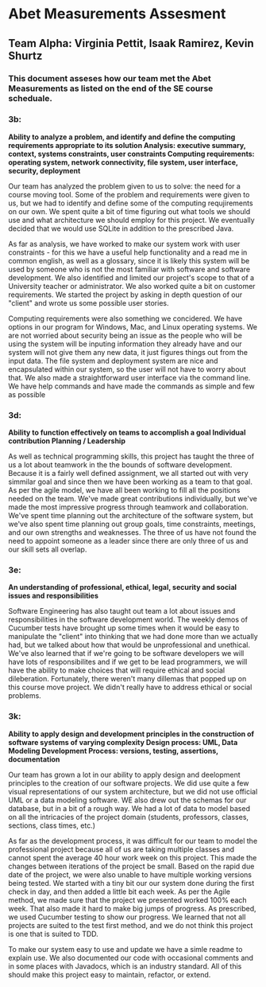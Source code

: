 <h1>Abet Measurements Assesment</h1>
<h2>Team Alpha: Virginia Pettit, Isaak Ramirez, Kevin Shurtz</h2>

<h3>This document asseses how our team met the Abet Measurements as listed on the end of the SE course scheduale.</h3> 

<p><h3>3b:</h3><b>Ability to analyze a problem, and identify and define the computing requirements appropriate to its solution
Analysis: executive summary, context, systems constraints, user constraints
Computing requirements: operating system, network connectivity, file system, user interface, security, deployment</b></p>

<p>Our team has analyzed the problem given to us to solve: the need for a course moving tool. Some of the problem and requirements were given to us, but we had to identify and define some of the computing requjirements on our own. We spent quite a bit of time figuring out what tools we should use and what architecture we should employ for this project. We eventually decided that we would use SQLite in addition to the prescribed Java.</p><p> As far as analysis, we have worked to make our system work with user constraints - for this we have a useful help functionality and a read me in common english, as well as a glossary, since it is likely this system will be used by someone who is not the most familiar with software and software development. We also identified and limited our project's scope to that of a University teacher or administrator. We also worked quite a bit on customer requirements. We started the project by asking in depth question of our "client" and wrote us some possible user stories.</p><p>Computing requirements were also something we concidered. We have options in our program for Windows, Mac, and Linux operating systems. We are not worried about security being an issue as the people who will be using the system will be inputing information they already have and our system will not give them any new data, it just figures things out from the input data. The file system and deployment system are nice and encapsulated within our system, so the user will not have to worry about that. We also made a straightforward user interface via the command line. We have help commands and have made the commands as simple and few as possible</p>

<p><h3>3d:</h3><b>Ability to function effectively on teams to accomplish a goal
Individual contribution
Planning / Leadership</b></p>

<p>As well as technical programming skills, this project has taught the three of us a lot about teamwork in the the bounds of software development. Because it is a fairly well defined assignment, we all started out with very simmilar goal and since then we have been working as a team to that goal. As per the agile model, we have all been working to fill all the positions needed on the team. We've made great contributions individually, but we've made the most impressive progress through teamwork and collaboration. We've spent time planning out the architecture of the software system, but we've also spent time planning out group goals, time constraints, meetings, and our own strengths and weaknesses. The three of us have not found the need to appoint someone as a leader since there are only three of us and our skill sets all overlap.</p>

<p><h3>3e:</h3><b>An understanding of professional, ethical, legal, security and social issues and responsibilities</b></p>

<p>Software Engineering has also taught out team a lot about issues and responsibilities in the software development world. The weekly demos of Cucumber tests have brought up some times when it would be easy to manipulate the "client" into thinking that we had done more than we actually had, but we talked about how that would be unprofessional and unethical. We've also learned that if we're going to be software developers we will have lots of responsibilites and if we get to be lead programmers, we will have the ability to make choices that will require ethical and social dileberation. Fortunately, there weren't many dillemas that popped up on this course move project. We didn't really have to address ethical or social problems.</p>

<p><h3>3k:</h3><b>Ability to apply design and development principles in the construction of software systems of varying complexity
Design process: UML, Data Modeling
Development Process: versions, testing, assertions, documentation</b></p>

<p>Our team has grown a lot in our ability to apply design and deelopment principles to the creation of our software projects. We did use quite a few visual representations of our system architecture, but we did not use official UML or a data modeling software. WE also drew out the schemas for our database, but in a bit of a rough way. We had a lot of data to model based on all the intricacies of the project domain (students, professors, classes, sections, class times, etc.)</p><p>As far as the development process, it was difficult for our team to model the professional project because all of us are taking multiple classes and cannot spent the average 40 hour work week on this project. This made the changes between iterations of the project be small. Based on the rapid due date of the project, we were also unable to have multiple working versions being tested. We started with a tiny bit our our system done during the first check in day, and then added a little bit each week. As per the Agile method, we made sure that the project we presented worked 100% each week. That also made it hard to make big jumps of progress. As prescribed, we used Cucumber testing to show our progress. We learned that not all projects are suited to the test first method, and we do not think this project is one that is suited to TDD.</p><p>To make our system easy to use and update we have a simle readme to explain use. We also documented our code with occasional comments and in some places with Javadocs, which is an industry standard. All of this should make this project easy to maintain, refactor, or extend.</p>
